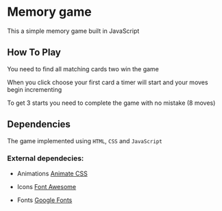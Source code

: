 # Memory game

This a simple memory game built in JavaScript

## How To Play

You need to find all matching cards two win the game

When you click choose your first card a timer will start and your moves begin incrementing

To get 3 starts you need to complete the game with no mistake (8 moves)

## Dependencies 

The game implemented using `HTML`, `CSS` and `JavaScript`

### External dependecies:

* Animations [Animate CSS](https://daneden.github.io/animate.css/)

* Icons [Font Awesome](https://fontawesome.com)

* Fonts [Google Fonts](https://fonts.google.com/)
